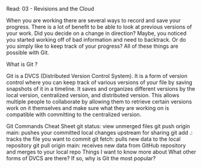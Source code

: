Read: 03 - Revisions and the Cloud

When you are working there are several ways to record and save your progress. There is a lot of benefit to be able to look at previous versions of your work. Did you decide on a change in direction? Maybe, you noticed you started working off of bad information and need to backtrack. Or do you simply like to keep track of your progress? All of these things are possible with Git.

What is Git ?

Git is a DVCS (Distributed Version Control System). It is a form of version control where you can keep track of various versions of your file by saving snapshots of it in a timeline. It saves and organizes different versions by the local version, centralized version, and distributed version. This allows multiple people to collaborate by allowing them to retrieve certain versions work on it themselves and make sure what they are working on is compatible with committing to the centralized version.

Git Commands Cheat Sheet
git status: view unmerged files
git push origin main: pushes your committed local changes upstream for sharing
git add .: tracks the file you want to commit
git fetch: pulls new data to the local repository
git pull origin main: receives new data from GitHub repository and merges to your local repo
Things I want to know more about
What other forms of DVCS are there? If so, why is Git the most popular?
